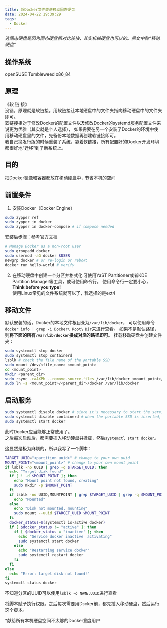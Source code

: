```yaml
---
title: 将Docker文件装进移动固态硬盘
date: 2024-04-22 19:39:29
tags:
  - Docker
---
```


*选固态硬盘是因为固态硬盘相对比较快，其实机械硬盘也可以的。后文中称“移动硬盘”*

## 操作系统
openSUSE Tumbleweed x86_84

## 原理
《软 链 接》  
没错，原理就是软链接。用软链接让本地硬盘中的文件夹指向移动硬盘中的文件夹即可。  
软链接相对于修改Docker的配置文件以及修改Docker的systemd服务配置文件来说更为优雅（其实就是个人选择），
如果需要在另一个安装了Docker的环境中使用移动硬盘里的文件，先备份本地数据再创建软链接即可。  
我自己换发行版的时候重装了系统，靠着软链接，所有配置好的Docker开发环境都很好地“迁移”到了新系统上。

## 目的
把Docker镜像和容器都放在移动硬盘中，节省本机的空间

## 前置条件
1. 安装Docker（Docker Engine）
```bash
sudo zypper ref
sudo zypper in docker
sudo zypper in docker-compose # if compose needed
```
安装后步骤：参考[官方文档](https://docs.docker.com/engine/install/linux-postinstall/)
```bash
# Manage Docker as a non-root user
sudo groupadd docker
sudo usermod -aG docker $USER
newgrp docker # or re-login or reboot
docker run hello-world # verify
```
2. 在移动硬盘中创建一个分区并格式化
可使用YaST Partitioner或者KDE Partition Manager等工具，或可使用命令行。
使用命令行一定要小心，**Think before you type!**  
使用Linux常见的文件系统就可以了，我选择的是ext4

## 移动文件
默认安装的话，Docker的本地文件根目录为`/var/lib/docker`，
可以使用命令`docker info | grep -i Docker\ Root\ Dir`来进行查看。
如果不是默认路径，则**将下面的所有`/var/lib/docker`换成对应的路径即可**。
挂载移动硬盘并创建文件夹：
```bash
sudo systemctl stop docker
sudo systemctl stop containerd
lsblk # check the file name of the portable SSD
sudo mount /dev/<file_name> <mount_point>
cd <mount_point>
mkdir <parent_dir>
sudo rsync -raAXPh --remove-source-files /var/lib/docker <mount_point>/<parent_dir>
sudo ln -s <mount_point>/<parent_dir>/docker /var/lib/docker
```

## 启动服务
```bash
sudo systemctl disable docker # since it's necessary to start the services manually...
sudo systemctl disable containerd # when the portable SSD is inserted, so disable them first
sudo systemctl start docker
```
此时Docker应当能够正常使用了。  
之后每次启动后，都需要插入移动硬盘并挂载，然后`systemctl start docker`。

这显然是极为麻烦的，所以我写了一个脚本：
```bash
TARGET_UUID="<partition_uuid>" # change to your own uuid
MOUNT_POINT="<mount_point>" # change to your own mount point
if lsblk -no UUID | grep -q $TARGET_UUID; then
  echo "Target disk found"
  if [ ! -d $MOUNT_POINT ]; then
    echo "Mount point not found, creating"
    sudo mkdir -p $MOUNT_POINT
  fi
  if lsblk -no UUID,MOUNTPOINT | grep $TARGET_UUID | grep -q $MOUNT_POINT; then
    echo "Mounted"
  else
    echo "Disk not mounted, mounting"
    sudo mount --uuid $TARGET_UUID $MOUNT_POINT
  fi
  docker_status=$(systemctl is-active docker)
  if [ $docker_status != "active" ]; then
    if [ $docker_status = "inactive" ]; then
      echo "Service docker inactive, activating"
      sudo systemctl start docker
    else
      echo "Restarting service docker"
      sudo systemctl restart docker
    fi
  fi
else
  echo "Error: target disk not found!"
fi
systemctl status docker
```
不知道分区的UUID可以使用`lsblk -o NAME,UUID`进行查看

将脚本赋予执行权限。之后每次需要用Docker前，都先插入移动硬盘，然后运行这个脚本。

\*献给所有本机硬盘空间不太够的Docker重度用户
